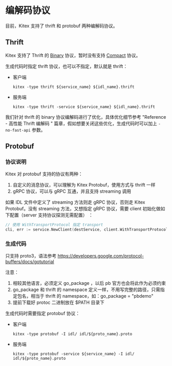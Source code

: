 # 编解码协议

目前，Kitex 支持了 thrift 和 protobuf 两种编解码协议。

## Thrift

Kitex 支持了 Thrift 的 [Binary](https://github.com/apache/thrift/blob/master/doc/specs/thrift-binary-protocol.md) 协议，暂时没有支持 [Compact](https://github.com/apache/thrift/blob/master/doc/specs/thrift-compact-protocol.md) 协议。

生成代码时指定 thrift 协议，也可以不指定，默认就是 thrift：

- 客户端

  ```shell
  kitex -type thrift ${service_name} ${idl_name}.thrift
  ```

- 服务端

  ```shell
  kitex -type thrift -service ${service_name} ${idl_name}.thrift
  ```

我们针对 thrift 的 binary 协议编解码进行了优化，具体优化细节参考 "Reference - 高性能 Thrift 编解码 " 篇章，假如想要关闭这些优化，生成代码时可以加上 `-no-fast-api` 参数。

## Protobuf

### 协议说明

Kitex 对 protobuf 支持的协议有两种：

1. 自定义的消息协议，可以理解为 Kitex Protobuf，使用方式与 thrift 一样
2. gRPC 协议，可以与 gRPC 互通，并且支持 streaming 调用

如果 IDL 文件中定义了 streaming 方法则走 gRPC 协议，否则走 Kitex Protobuf。没有 streaming 方法，又想指定 gRPC 协议，需要 client 初始化做如下配置（server 支持协议探测无需配置） ：

```go
// 使用 WithTransportProtocol 指定 transport
cli, err := service.NewClient(destService, client.WithTransportProtocol(transport.GRPC))
```

### 生成代码

只支持 proto3，语法参考 https://developers.google.com/protocol-buffers/docs/gotutorial

注意：

1. 相较其他语言，必须定义 go_package ，以后 pb 官方也会将此作为必须约束
2. go_package 和 thrift 的 namespace 定义一样，不用写完整的路径，只需指定包名，相当于 thrift 的 namespace，如：go_package = "pbdemo"
3. 提前下载好 protoc 二进制放在 $PATH 目录下

生成代码时需要指定 protobuf 协议：

- 客户端

  ```shell
  kitex -type protobuf -I idl/ idl/${proto_name}.proto
  ```

- 服务端

  ```shell
  kitex -type protobuf -service ${service_name} -I idl/ idl/${proto_name}.proto
  ```
